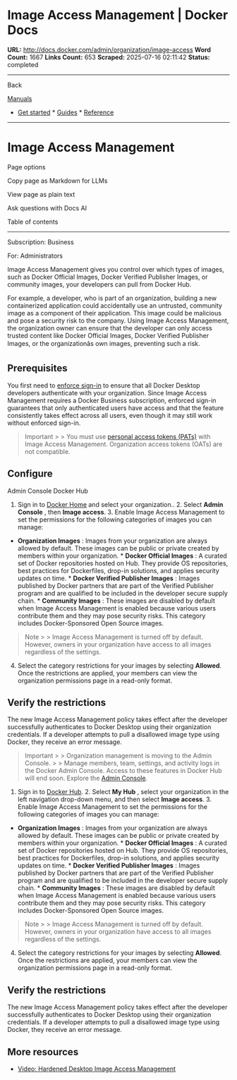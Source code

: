 # Image Access Management | Docker Docs

**URL:** http://docs.docker.com/admin/organization/image-access
**Word Count:** 1667
**Links Count:** 653
**Scraped:** 2025-07-16 02:11:42
**Status:** completed

---

Back

[Manuals](https://docs.docker.com/manuals/)

  * [Get started](http://docs.docker.com/get-started/)   * [Guides](http://docs.docker.com/guides/)   * [Reference](http://docs.docker.com/reference/)

* * *

# Image Access Management

Page options

Copy page as Markdown for LLMs

View page as plain text

Ask questions with Docs AI

Table of contents

* * *

Subscription: Business

For: Administrators

Image Access Management gives you control over which types of images, such as Docker Official Images, Docker Verified Publisher Images, or community images, your developers can pull from Docker Hub.

For example, a developer, who is part of an organization, building a new containerized application could accidentally use an untrusted, community image as a component of their application. This image could be malicious and pose a security risk to the company. Using Image Access Management, the organization owner can ensure that the developer can only access trusted content like Docker Official Images, Docker Verified Publisher Images, or the organizationâs own images, preventing such a risk.

## Prerequisites

You first need to [enforce sign-in](https://docs.docker.com/enterprise/security/enforce-sign-in/) to ensure that all Docker Desktop developers authenticate with your organization. Since Image Access Management requires a Docker Business subscription, enforced sign-in guarantees that only authenticated users have access and that the feature consistently takes effect across all users, even though it may still work without enforced sign-in.

> Important >  > You must use [personal access tokens \(PATs\)](https://docs.docker.com/security/for-developers/access-tokens/) with Image Access Management. Organization access tokens \(OATs\) are not compatible.

## Configure

Admin Console  Docker Hub

  1. Sign in to [Docker Home](https://app.docker.com/) and select your organization..   2. Select **Admin Console** , then **Image access**.   3. Enable Image Access Management to set the permissions for the following categories of images you can manage:

  * **Organization Images** : Images from your organization are always allowed by default. These images can be public or private created by members within your organization.   * **Docker Official Images** : A curated set of Docker repositories hosted on Hub. They provide OS repositories, best practices for Dockerfiles, drop-in solutions, and applies security updates on time.   * **Docker Verified Publisher Images** : Images published by Docker partners that are part of the Verified Publisher program and are qualified to be included in the developer secure supply chain.   * **Community Images** : These images are disabled by default when Image Access Management is enabled because various users contribute them and they may pose security risks. This category includes Docker-Sponsored Open Source images.

> Note >  > Image Access Management is turned off by default. However, owners in your organization have access to all images regardless of the settings.

  4. Select the category restrictions for your images by selecting **Allowed**. Once the restrictions are applied, your members can view the organization permissions page in a read-only format.

## Verify the restrictions

The new Image Access Management policy takes effect after the developer successfully authenticates to Docker Desktop using their organization credentials. If a developer attempts to pull a disallowed image type using Docker, they receive an error message.

> Important >  > Organization management is moving to the Admin Console. >  > Manage members, team, settings, and activity logs in the Docker Admin Console. Access to these features in Docker Hub will end soon. Explore the [Admin Console](https://app.docker.com/admin).

  1. Sign in to [Docker Hub](https://hub.docker.com).   2. Select **My Hub** , select your organization in the left navigation drop-down menu, and then select **Image access**.   3. Enable Image Access Management to set the permissions for the following categories of images you can manage:

  * **Organization Images** : Images from your organization are always allowed by default. These images can be public or private created by members within your organization.   * **Docker Official Images** : A curated set of Docker repositories hosted on Hub. They provide OS repositories, best practices for Dockerfiles, drop-in solutions, and applies security updates on time.   * **Docker Verified Publisher Images** : Images published by Docker partners that are part of the Verified Publisher program and are qualified to be included in the developer secure supply chain.   * **Community Images** : These images are disabled by default when Image Access Management is enabled because various users contribute them and they may pose security risks. This category includes Docker-Sponsored Open Source images.

> Note >  > Image Access Management is turned off by default. However, owners in your organization have access to all images regardless of the settings.

  4. Select the category restrictions for your images by selecting **Allowed**. Once the restrictions are applied, your members can view the organization permissions page in a read-only format.

## Verify the restrictions

The new Image Access Management policy takes effect after the developer successfully authenticates to Docker Desktop using their organization credentials. If a developer attempts to pull a disallowed image type using Docker, they receive an error message.

## More resources

  * [Video: Hardened Desktop Image Access Management](https://www.youtube.com/watch?v=r3QRKHA1A5U)